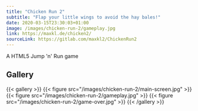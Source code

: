 ```yaml
---
title: "Chicken Run 2"
subtitle: "Flap your little wings to avoid the hay bales!"
date: 2020-03-15T23:30:03+01:00
image: /images/chicken-run-2/gameplay.jpg
link: https://maxkl.de/chicken2/
sourceLink: https://gitlab.com/maxkl2/ChickenRun2
---
```


A HTML5 Jump 'n' Run game

<!--more-->

## Gallery

{{< gallery >}}
    {{< figure src="/images/chicken-run-2/main-screen.jpg" >}}
    {{< figure src="/images/chicken-run-2/gameplay.jpg" >}}
    {{< figure src="/images/chicken-run-2/game-over.jpg" >}}
{{< /gallery >}}

